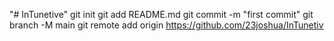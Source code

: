 "# InTunetive"  git init git add README.md git commit -m "first commit" git branch -M main git remote add origin https://github.com/23joshua/InTunetiv
